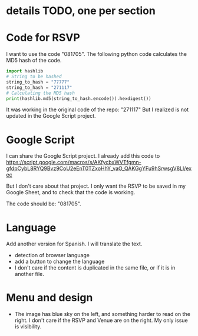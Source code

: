 
# details TODO, one per section

# Code for RSVP

I want to use the code "081705". The following python code calculates the MD5 hash of the code.

```python
import hashlib
# String to be hashed
string_to_hash = "77777"
string_to_hash = "271117"
# Calculating the MD5 hash
print(hashlib.md5(string_to_hash.encode()).hexdigest())
```

It was working in the original code of the repo: "271117"
But I realized is not updated in the Google Script project.

# Google Script

I can share the Google Script project. I already add this code to 
https://script.google.com/macros/s/AKfycbxWVTfgmn-gfdpCybL8RYQ9Bvz9CoU2eEnT0TZxoHhY_vaO_QAKGgYFu9hSrwsgV8Ll/exec

But I don't care about that project. I only want the RSVP to be saved in my Google Sheet, and to check that the code is working.

The code should be: "081705".

# Language

Add another version for Spanish. I will translate the text.

- detection of browser language
- add a button to change the language
- I don't care if the content is duplicated in the same file, or if it is in another file.

# Menu and design

- The image has blue sky on the left, and something harder to read on the right.
I don't care if the RSVP and Venue are on the right. My only issue is visibility.


